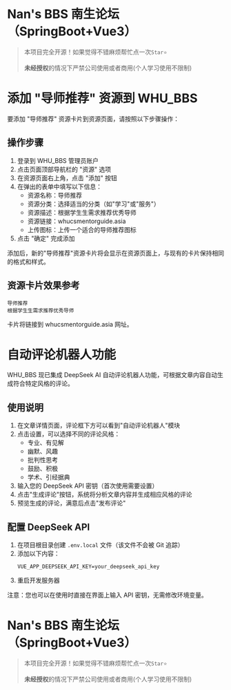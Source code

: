 # Nan's BBS 南生论坛（SpringBoot+Vue3）


> 本项目完全开源！如果觉得不错麻烦帮忙点一次`Star⭐️`
>
> **未经授权**的情况下严禁公司使用或者商用(个人学习使用不限制)
>

# 添加 "导师推荐" 资源到 WHU_BBS

要添加 "导师推荐" 资源卡片到资源页面，请按照以下步骤操作：

## 操作步骤

1. 登录到 WHU_BBS 管理员账户
2. 点击页面顶部导航栏的 "资源" 选项
3. 在资源页面右上角，点击 "添加" 按钮
4. 在弹出的表单中填写以下信息：
   - 资源名称：导师推荐
   - 资源分类：选择适当的分类（如"学习"或"服务"）
   - 资源描述：根据学生生需求推荐优秀导师
   - 资源链接：whucsmentorguide.asia
   - 上传图标：上传一个适合的导师推荐图标
5. 点击 "确定" 完成添加

添加后，新的"导师推荐"资源卡片将会显示在资源页面上，与现有的卡片保持相同的格式和样式。

## 资源卡片效果参考

```
导师推荐
根据学生生需求推荐优秀导师
```

卡片将链接到 whucsmentorguide.asia 网址。

# 自动评论机器人功能

WHU_BBS 现已集成 DeepSeek AI 自动评论机器人功能，可根据文章内容自动生成符合特定风格的评论。

## 使用说明

1. 在文章详情页面，评论框下方可以看到"自动评论机器人"模块
2. 点击设置，可以选择不同的评论风格：
   - 专业、有见解
   - 幽默、风趣
   - 批判性思考
   - 鼓励、积极
   - 学术、引经据典
3. 输入您的 DeepSeek API 密钥（首次使用需要设置）
4. 点击"生成评论"按钮，系统将分析文章内容并生成相应风格的评论
5. 预览生成的评论，满意后点击"发布评论"

## 配置 DeepSeek API

1. 在项目根目录创建 `.env.local` 文件（该文件不会被 Git 追踪）
2. 添加以下内容：
   ```
   VUE_APP_DEEPSEEK_API_KEY=your_deepseek_api_key
   ```
3. 重启开发服务器

注意：您也可以在使用时直接在界面上输入 API 密钥，无需修改环境变量。

# Nan's BBS 南生论坛（SpringBoot+Vue3）


> 本项目完全开源！如果觉得不错麻烦帮忙点一次`Star⭐️`
>
> **未经授权**的情况下严禁公司使用或者商用(个人学习使用不限制)
>

